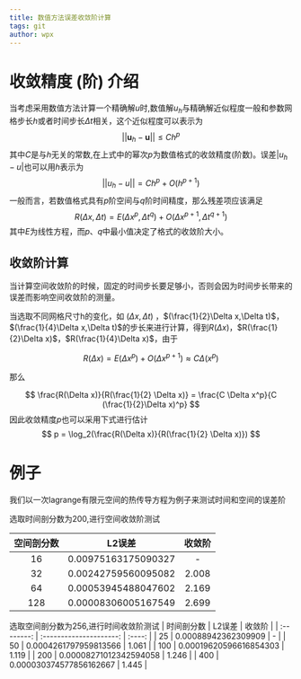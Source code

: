 ```yaml
---
title: 数值方法误差收敛阶计算
tags: git
author: wpx
---
```


# 收敛精度 (阶) 介绍

当考虑采用数值方法计算一个精确解$u$时,数值解$u_h$与精确解近似程度一般和参数网格步长$h$或者时间步长$\Delta t$相关，这个近似程度可以表示为
$$
||\boldsymbol u_h - \boldsymbol u|| \leq C h^p　
$$
其中$C$是与$h$无关的常数,在上式中的幂次$p$为数值格式的收敛精度(阶数)。误差$| u_h - u|$也可以用$h$表示为
$$
||u_h - u ||= C h^p + O(h^{p+1})
$$
一般而言，若数值格式具有$p$阶空间与$q$阶时间精度，那么残差项应该满足
$$
R(\Delta x,\Delta t) = E(\Delta x^p,\Delta t^q)+O(\Delta x^{p+1},\Delta t^{q+1})
$$
其中$E$为线性方程，而$p$、$q$中最小值决定了格式的收敛阶大小。

## 收敛阶计算

当计算空间收敛阶的时候，固定的时间步长要足够小，否则会因为时间步长带来的误差而影响空间收敛阶的测量。

当选取不同网格尺寸h的变化，如 $(\Delta x,\Delta t)$ ，$(\frac{1}{2}\Delta x,\Delta t)$，$(\frac{1}{4}\Delta x,\Delta t)$的步长来进行计算，得到$R(\Delta x)$，$R(\frac{1}{2}\Delta x)$，$R(\frac{1}{4}\Delta x)$，由于

$$
R(\Delta x) = E(\Delta x^p)+O(\Delta x^{p+1}) \approx C \Delta(x^p)
$$

那么

$$
\frac{R(\Delta x)}{R(\frac{1}{2} \Delta x)} = \frac{C \Delta x^p}{C (\frac{1}{2}\Delta x)^p}
$$
因此收敛精度$p$也可以采用下式进行估计
$$
p = \log_2(\frac{R(\Delta x)}{R(\frac{1}{2} \Delta x)})
$$

# 例子

我们以一次lagrange有限元空间的热传导方程为例子来测试时间和空间的误差阶

选取时间剖分数为200,进行空间收敛阶测试

| 空间剖分数 |       L2误差        | 收敛阶 |
| :--------: | :-----------------: | :----: |
|     16     | 0.00975163175090327 |   -    |
|     32     | 0.00242759560095082 | 2.008  |
|     64     | 0.00053945488047602 | 2.169  |
|    128     | 0.00008306005167549 | 2.699  |

选取空间剖分数为256,进行时间收敛阶测试
| 时间剖分数 |         L2误差          | 收敛阶 |
| :--------: | :---------------------: | :----: |
|     25     |   0.00088942362309909   |   -    |
|     50     |  0.0004261797959813566  | 1.061  |
|    100     | 0.00019620596616854303  | 1.119  |
|    200     | 0.00008271012342594058  | 1.246  |
|    400     | 0.000030374577856162667 | 1.445  |
